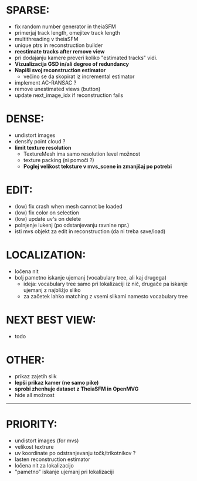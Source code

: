 
# SPARSE:
- fix random number generator in theiaSFM
- primerjaj track length, omejitev track length
- multithreading v theiaSFM
- unique ptrs in reconstruction builder
- **reestimate tracks after remove view**
- pri dodajanju kamere preveri koliko "estimated tracks" vidi.
- **Vizualizacija GSD in/ali degree of redundancy**
- **Napiši svoj reconstruction estimator**
    - večino se da skopirat iz incremental estimator
- implement AC-RANSAC ?
- remove unestimated views (button)
- update next_image_idx if reconstruction fails

# DENSE:
- undistort images
- densify point cloud ?
- **limit texture resolution**
    - TextureMesh ima samo resolution level možnost
    - texture packing (ni pomoči ?)
    - **Poglej velikost teksture v mvs_scene in zmanjšaj po potrebi**

# EDIT:
- (low) fix crash when mesh cannot be loaded
- (low) fix color on selection
- (low) update uv's on delete
- polnjenje lukenj (po odstanjevanju ravnine npr.)
- isti mvs objekt za edit in reconstruction (da ni treba save/load)

# LOCALIZATION:
- ločena nit
- bolj pametno iskanje ujemanj (vocabulary tree, ali kaj drugega)
    - ideja: vocabulary tree samo pri lokalizaciji iz nič, drugače pa iskanje ujemanj z najbližjo sliko
    - za začetek lahko matching z vsemi slikami namesto vocabulary tree

# NEXT BEST VIEW:
- todo

# OTHER:
- prikaz zajetih slik
- **lepši prikaz kamer (ne samo pike)**
- **sprobi zhenhuje dataset z TheiaSFM in OpenMVG**
- hide all možnost

--------------------------------------------------
# PRIORITY:
- undistort images (for mvs)
- velikost textrure
- uv koordinate po odstranjevanju točk/trikotnikov ?
- lasten reconstruction estimator
- ločena nit za lokalizacijo
- "pametno" iskanje ujemanj pri lokalizaciji
